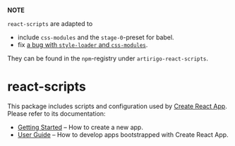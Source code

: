 **NOTE**

`react-scripts` are adapted to

- include `css-modules` and the `stage-0`-preset for babel.
- fix [a bug with `style-loader` and `css-modules`](https://github.com/webpack-contrib/style-loader/issues/182).

They can be found in the `npm`-registry under `artirigo-react-scripts`.


# react-scripts

This package includes scripts and configuration used by [Create React App](https://github.com/facebookincubator/create-react-app).<br>
Please refer to its documentation:

* [Getting Started](https://github.com/facebookincubator/create-react-app/blob/master/README.md#getting-started) – How to create a new app.
* [User Guide](https://github.com/facebookincubator/create-react-app/blob/master/packages/react-scripts/template/README.md) – How to develop apps bootstrapped with Create React App.
